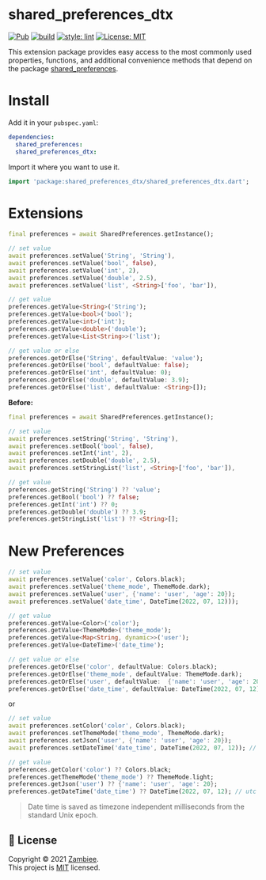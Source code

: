 # shared_preferences_dtx

<a href="https://pub.dev/packages/shared_preferences_dtx"><img src="https://img.shields.io/pub/v/shared_preferences_dtx.svg" alt="Pub"></a>
<a href="https://github.com/zambiee/dtx/actions"><img src="https://github.com/Zambiee/dtx/workflows/Shared%20Preferences%20DTX/badge.svg" alt="build"></a>
<a href="https://github.com/passsy/dart-lint"><img src="https://img.shields.io/badge/style-lint-40c4ff.svg" alt="style: lint"></a>
<a href="https://opensource.org/licenses/MIT"><img src="https://img.shields.io/badge/license-MIT-purple.svg" alt="License: MIT"></a>

This extension package provides easy access to the most commonly used properties, functions, and additional convenience methods that depend on the package [shared_preferences](https://pub.dev/packages/shared_preferences).

# Install

Add it in your `pubspec.yaml`:

```yaml
dependencies:
  shared_preferences:
  shared_preferences_dtx:
```

Import it where you want to use it.

```dart
import 'package:shared_preferences_dtx/shared_preferences_dtx.dart';
```

# Extensions

```dart
final preferences = await SharedPreferences.getInstance();

// set value
await preferences.setValue('String', 'String'),
await preferences.setValue('bool', false),
await preferences.setValue('int', 2),
await preferences.setValue('double', 2.5),
await preferences.setValue('list', <String>['foo', 'bar']),

// get value
preferences.getValue<String>('String');
preferences.getValue<bool>('bool');
preferences.getValue<int>('int');
preferences.getValue<double>('double');
preferences.getValue<List<String>>('list');

// get value or else
preferences.getOrElse('String', defaultValue: 'value');
preferences.getOrElse('bool', defaultValue: false);
preferences.getOrElse('int', defaultValue: 0);
preferences.getOrElse('double', defaultValue: 3.9);
preferences.getOrElse('list', defaultValue: <String>[]);
```

**Before:**
```dart
final preferences = await SharedPreferences.getInstance();

// set value
await preferences.setString('String', 'String'),
await preferences.setBool('bool', false),
await preferences.setInt('int', 2),
await preferences.setDouble('double', 2.5),
await preferences.setStringList('list', <String>['foo', 'bar']),

// get value
preferences.getString('String') ?? 'value';
preferences.getBool('bool') ?? false;
preferences.getInt('int') ?? 0;
preferences.getDouble('double') ?? 3.9;
preferences.getStringList('list') ?? <String>[];
```

# New Preferences

```dart
// set value
await preferences.setValue('color', Colors.black);
await preferences.setValue('theme_mode', ThemeMode.dark);
await preferences.setValue('user', {'name': 'user', 'age': 20});
await preferences.setValue('date_time', DateTime(2022, 07, 12)));

// get value
preferences.getValue<Color>('color');
preferences.getValue<ThemeMode>('theme_mode');
preferences.getValue<Map<String, dynamic>>('user');
preferences.getValue<DateTime>('date_time');

// get value or else
preferences.getOrElse('color', defaultValue: Colors.black);
preferences.getOrElse('theme_mode', defaultValue: ThemeMode.dark);
preferences.getOrElse('user', defaultValue:  {'name': 'user', 'age': 20});
preferences.getOrElse('date_time', defaultValue: DateTime(2022, 07, 12));
```
or 
```dart
// set value
await preferences.setColor('color', Colors.black);
await preferences.setThemeMode('theme_mode', ThemeMode.dark);
await preferences.setJson('user', {'name': 'user', 'age': 20});
await preferences.setDateTime('date_time', DateTime(2022, 07, 12)); // saves in utc

// get value
preferences.getColor('color') ?? Colors.black;
preferences.getThemeMode('theme_mode') ?? ThemeMode.light;
preferences.getJson('user') ?? {'name': 'user', 'age': 20};
preferences.getDateTime('date_time') ?? DateTime(2022, 07, 12); // utc
```

> Date time is saved as timezone independent milliseconds from the standard Unix epoch.

## 📝 License

Copyright © 2021 [Zambiee](https://github.com/Zambiee).<br />
This project is [MIT](https://opensource.org/licenses/MIT) licensed.